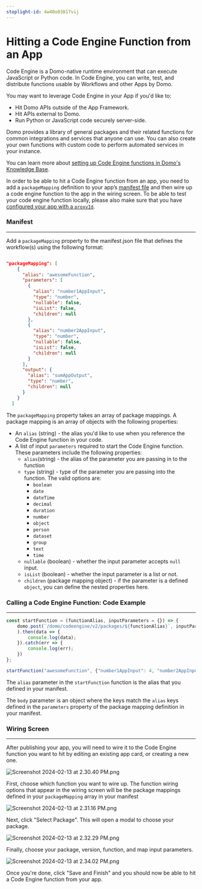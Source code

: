 ```yaml
---
stoplight-id: 4w40o03817vij
---
```


# Hitting a Code Engine Function from an App

Code Engine is a Domo-native runtime environment that can execute JavaScript or Python code. In Code Engine, you can write, test, and distribute functions usable by Workflows and other Apps by Domo.

You may want to leverage Code Engine in your App if you'd like to:
- Hit Domo APIs outside of the App Framework.
- Hit APIs external to Domo.
- Run Python or JavaScript code securely server-side.


Domo provides a library of general packages and their related functions for common integrations and services that anyone can use. You can also create your own functions with custom code to perform automated services in your instance.

You can learn more about [setting up Code Engine functions in Domo's Knowledge Base](https://domo-support.domo.com/s/article/000005173?language=en_US).

In order to be able to hit a Code Engine function from an app, you need to add a `packageMapping` definition to your app’s [manifest file](manifest.md) and then wire up a code engine function to the app in the wiring screen. To be able to test your code engine function locally, please also make sure that you have [configured your app with a `proxyId`](manifest.md#getting-a-proxyid-advanced).

### Manifest
---
Add a `packageMapping` property to the manifest.json file that defines the workflow(s) using the following format:

```json

"packageMapping": [
    {
      "alias": "awesomeFunction",
      "parameters": [
        {
          "alias": "number1AppInput",
          "type": "number",
          "nullable": false,
          "isList": false,
          "children": null
        },
        {
          "alias": "number2AppInput",
          "type": "number",
          "nullable": false,
          "isList": false,
          "children": null
        }
      ],
      "output": {
        "alias": "sumAppOutput",
        "type": "number",
        "children": null
      }
    }
  ]

```

The `packageMapping` property takes an array of package mappings. A package mapping is an array of objects with the following properties:

- An `alias` (string) - the alias you'd like to use when you reference the Code Engine function in your code.
- A list of input `parameters` required to start the Code Engine function. These parameters include the following properties:
  - `alias`(string) - the alias of the parameter you are passing in to the function
  - `type` (string) - type of the parameter you are passing into the function. The valid options are:
    - `boolean`
    - `date`
    - `dateTime`
    - `decimal`
    - `duration`
    - `number`
    - `object`
    - `person`
    - `dataset`
    - `group`
    - `text`
    - `time`
  - `nullable` (boolean) - whether the input parameter accepts `null` input.
  - `isList` (boolean) - whether the input parameter is a list or not.
  - `children` (package mapping object) - if the parameter is a defined `object`, you can define the nested properties here.


### Calling a Code Engine Function: Code Example
---
```js
const startFunction = (functionAlias, inputParameters = {}) => {
    domo.post(`/domo/codeengine/v2/packages/${functionAlias}`, inputParameters
    ).then(data => {
        console.log(data);
    }).catch(err => {
        console.log(err);
    })
};

startFunction("awesomeFunction", {"number1AppInput": 4, "number2AppInput": 1} );

```

The `alias` parameter in the `startFunction` function is the alias that you defined in your manifest. 

The `body` parameter is an object where the keys match the `alias` keys defined in the `parameters` property of the package mapping definition in your manifest. 


### Wiring Screen
---
After publishing your app, you will need to wire it to the Code Engine function you want to hit by editing an existing app card, or creating a new one.

![Screenshot 2024-02-13 at 2.30.40 PM.png](<../../../../assets/images/Screenshot 2024-02-13 at 2.30.40 PM.png>)

First, choose which function you want to wire up. The function wiring options that appear in the wiring screen will be the package mappings defined in your `packageMapping` array in your manifest

![Screenshot 2024-02-13 at 2.31.16 PM.png](<../../../../assets/images/Screenshot 2024-02-13 at 2.31.16 PM.png>)


Next, click "Select Package". This will open a modal to choose your package.

![Screenshot 2024-02-13 at 2.32.29 PM.png](<../../../../assets/images/Screenshot 2024-02-13 at 2.32.29 PM.png>)


Finally, choose your package, version, function, and map input parameters.

![Screenshot 2024-02-13 at 2.34.02 PM.png](<../../../../assets/images/Screenshot 2024-02-13 at 2.34.02 PM.png>)


Once you're done, click "Save and Finish" and you should now be able to hit a Code Engine function from your app.
